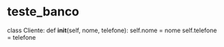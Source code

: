 # teste_banco

class Cliente:
  def __init__(self, nome, telefone):
    self.nome = nome
    self.telefone = telefone
